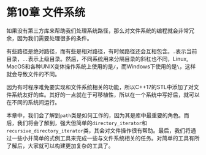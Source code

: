 # 第10章 文件系统

如果没有第三方库来帮助我们处理系统路径，那么对文件系统的编程就会非常冗余，因为我们需要处理很多的条件。

有些路径是绝对路径，而有些是相对路径，有时候路径还会互相包含。`.`表示当前目录，`..`表示上级目录。然后，不同系统用来分隔目录的斜杠也不同，Linux, MacOS和各种UNIX变体操作系统上使用的是`/`，而Windows下使用的是`\`，这样就会导致文件的不同。

因为有时程序难免要实现和文件系统相关的功能，所以C++17的STL中添加了对文件系统友好的库。其好的一点就在于可移植性，所以在一个系统中写好后，就可以在不同的系统间运行。

本章中，我们会了解到`path`类是如何工作的，因为其是库中最重要的角色。而后，我们将会了解到，强大但简单的`directory_iterator`和`recursive_directory_iterator`类，其会对文件操作很有帮助。最后，我们将通过一些小并简单的式例工具来完成一些与文件系统相关的任务。对简单的工具有所了解后，大家就可以构建更加复杂的工具了。